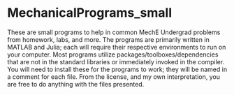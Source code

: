 # MechanicalPrograms_small
These are small programs to help in common MechE Undergrad problems from homework, labs, and more.
The programs are primarily written in MATLAB and Julia; each will require their respective environments
to run on your computer. Most programs utilize packages/toolboxes/dependencies that are not in the 
standard libraries or immediately invoked in the compiler. You will need to install these for the 
programs to work; they will be named in a comment for each file. From the license, and my own 
interpretation, you are free to do anything with the files presented. 
